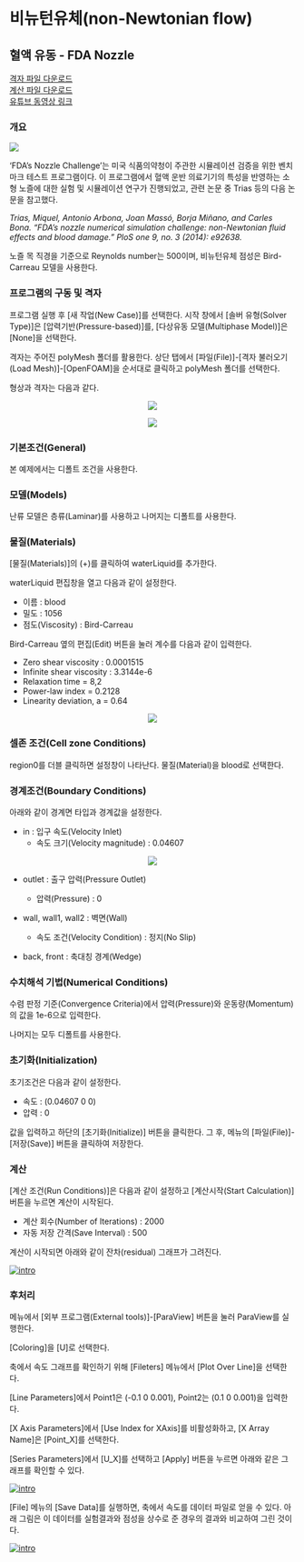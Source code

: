 # 비뉴턴유체(non-Newtonian flow)

## 혈액 유동 - FDA Nozzle 

[격자 파일 다운로드](https://drive.google.com/file/d/1hhfDGKd5c8jicGDiC25KWo4A_EuXqgQc/view?usp=sharing)</br>
[계산 파일 다운로드](https://drive.google.com/file/d/1GT4riUP0E9Niwrw6LWrh0ZV0l49YlZJG/view?usp=sharing)</br>
[유튜브 동영상 링크](https://www.youtube.com/watch?v=c2FrIr3HvHQ)

### 개요 

[![](https://github.com/nextfoam/baram-pages/raw/main/screenshots/blood/intro.png)](https://github.com/nextfoam/baram-pages/raw/main/screenshots/blood/intro.png)

‘FDA’s Nozzle Challenge’는 미국 식품의약청이 주관한 시뮬레이션 검증을 위한 벤치마크 테스트 프로그램이다. 이 프로그램에서 혈액 운반 의료기기의 특성을 반영하는 소형 노즐에 대한 실험 및 시뮬레이션 연구가 진행되었고, 관련 논문 중 Trias 등의 다음 논문을 참고했다.

_Trias, Miquel, Antonio Arbona, Joan Massó, Borja Miñano, and Carles Bona. “FDA’s nozzle numerical simulation challenge: non-Newtonian fluid effects and blood damage.” PloS one 9, no. 3 (2014): e92638._

노즐 목 직경을 기준으로 Reynolds number는 500이며, 비뉴턴유체 점성은 Bird-Carreau 모델을 사용한다.

### 프로그램의 구동 및 격자

프로그램 실행 후 [새 작업(New Case)]를 선택한다. 시작 창에서 [솔버 유형(Solver Type)]은 [압력기반(Pressure-based)]를, [다상유동 모델(Multiphase Model)]은 [None]을 선택한다.

격자는 주어진 polyMesh 폴더를 활용한다. 상단 탭에서 [파일(File)]-[격자 불러오기(Load Mesh)]-[OpenFOAM]을 순서대로 클릭하고 polyMesh 폴더를 선택한다. 

형상과 격자는 다음과 같다.

<p style="text-align: center">
    <img src="https://github.com/nextfoam/baram-pages/raw/main/screenshots/blood/fda-diagram.png"><br>
</p>

<p style="text-align: center">
    <img src="https://github.com/nextfoam/baram-pages/raw/main/screenshots/blood/fda-mesh.png"><br>
</p>


### 기본조건(General)

본 예제에서는 디폴트 조건을 사용한다.

### 모델(Models)

난류 모델은 층류(Laminar)를 사용하고 나머지는 디폴트를 사용한다.

### 물질(Materials)

[물질(Materials)]의 (+)를 클릭하여 waterLiquid를 추가한다. 

waterLiquid 편집창을 열고 다음과 같이 설정한다.

+ 이름 : blood
+ 밀도 : 1056
+ 점도(Viscosity) : Bird-Carreau

Bird-Carreau 옆의 편집(Edit) 버튼을 눌러 계수를 다음과 같이 입력한다.

+ Zero shear viscosity : 0.0001515
+ Infinite shear viscosity : 3.3144e-6
+ Relaxation time = 8,2
+ Power-law index = 0.2128
+ Linearity deviation, a = 0.64

<p style="text-align: center">
    <img src="https://github.com/nextfoam/baram-pages/raw/main/screenshots/blood/material.png"><br>
</p>

### 셀존 조건(Cell zone Conditions) 

region0를 더블 클릭하면 설정창이 나타난다. 물질(Material)을 blood로 선택한다.


### 경계조건(Boundary Conditions)

아래와 같이 경계면 타입과 경계값을 설정한다.

+ in : 입구 속도(Velocity Inlet)
    + 속도 크기(Velocity magnitude) : 0.04607

<p style="text-align: center">
    <img src="https://github.com/nextfoam/baram-pages/raw/main/screenshots/blood/bc-in.png">
</p>

+ outlet : 출구 압력(Pressure Outlet)
    + 압력(Pressure) : 0

+ wall, wall1, wall2 : 벽면(Wall)
    + 속도 조건(Velocity Condition) : 정지(No Slip)

+ back, front : 축대칭 경계(Wedge)


### 수치해석 기법(Numerical Conditions)

수렴 판정 기준(Convergence Criteria)에서 압력(Pressure)와 운동량(Momentum)의 값을 1e-6으로 입력한다.

나머지는 모두 디폴트를 사용한다.

### 초기화(Initialization)

초기조건은 다음과 같이 설정한다.

+ 속도 : (0.04607 0 0)
+ 압력 : 0

값을 입력하고 하단의 [초기화(Initialize)] 버튼을 클릭한다. 그 후, 메뉴의 [파일(File)]-[저장(Save)] 버튼을 클릭하여 저장한다.

### 계산

[계산 조건(Run Conditions)]은 다음과 같이 설정하고 [계산시작(Start Calculation)] 버튼을 누르면 계산이 시작된다.

+ 계산 회수(Number of Iterations) : 2000
+ 자동 저장 간격(Save Interval) : 500

계산이 시작되면 아래와 같이 잔차(residual) 그래프가 그려진다.

[![intro](https://github.com/nextfoam/baram-pages/raw/main/screenshots/blood/residual.png)](https://github.com/nextfoam/baram-pages/raw/main/screenshots/blood/residual.png)


### 후처리

메뉴에서 [외부 프로그램(External tools)]-[ParaView] 버튼을 눌러 ParaView를 실행한다.

[Coloring]을 [U]로 선택한다.

축에서 속도 그래프를 확인하기 위해 [Fileters] 메뉴에서 [Plot Over Line]을 선택한다.

[Line Parameters]에서 Point1은 (-0.1 0 0.001), Point2는 (0.1 0 0.001)을 입력한다. 

[X Axis Parameters]에서 [Use Index for XAxis]를 비활성화하고, [X Array Name]은 [Point_X]를 선택한다.

[Series Parameters]에서 [U_X]를 선택하고 [Apply] 버튼을 누르면 아래와 같은 그래프를 확인할 수 있다.

[![intro](https://github.com/nextfoam/baram-pages/raw/main/screenshots/blood/paraview.png)](https://github.com/nextfoam/baram-pages/raw/main/screenshots/blood/paraview.png)

[File] 메뉴의 [Save Data]를 실행하면, 축에서 속도를 데이터 파일로 얻을 수 있다. 아래 그림은 이 데이터를 실험결과와 점성을 상수로 준 경우의 결과와 비교하여 그린 것이다.

[![intro](https://github.com/nextfoam/baram-pages/raw/main/screenshots/blood/result.png)](https://github.com/nextfoam/baram-pages/raw/main/screenshots/blood/result.png)

